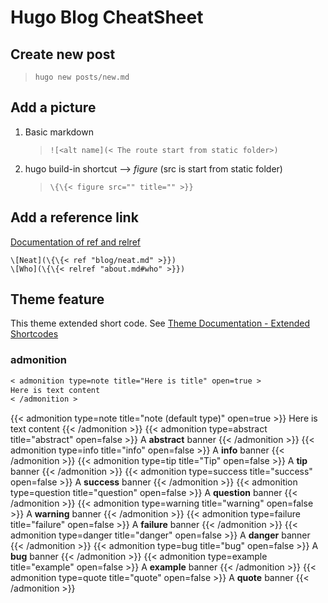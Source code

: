# Hugo Blog CheatSheet


## Create new post

> `hugo new posts/new.md`

## Add a picture

1.  Basic markdown

    > `![<alt name](< The route start from static folder>)`

2.  hugo build-in shortcut --> _figure_ (src is start from static folder)
    > `\{\{< figure src="" title="" >}}`

## Add a reference link

[Documentation of ref and relref](https://gohugo.io/content-management/shortcodes#ref-and-relref)

```
\[Neat](\{\{< ref "blog/neat.md" >}})
\[Who](\{\{< relref "about.md#who" >}})
```

## Theme feature

This theme extended short code. See [Theme Documentation - Extended Shortcodes](https://hugoloveit.com/theme-documentation-extended-shortcodes)

### admonition

```markdown
< admonition type=note title="Here is title" open=true >
Here is text content
< /admonition >
```

{{< admonition type=note title="note (default type)" open=true >}}
Here is text content
{{< /admonition >}}
{{< admonition type=abstract title="abstract" open=false >}}
A **abstract** banner
{{< /admonition >}}
{{< admonition type=info title="info" open=false >}}
A **info** banner
{{< /admonition >}}
{{< admonition type=tip title="Tip" open=false >}}
A **tip** banner
{{< /admonition >}}
{{< admonition type=success title="success" open=false >}}
A **success** banner
{{< /admonition >}}
{{< admonition type=question title="question" open=false >}}
A **question** banner
{{< /admonition >}}
{{< admonition type=warning title="warning" open=false >}}
A **warning** banner
{{< /admonition >}}
{{< admonition type=failure title="failure" open=false >}}
A **failure** banner
{{< /admonition >}}
{{< admonition type=danger title="danger" open=false >}}
A **danger** banner
{{< /admonition >}}
{{< admonition type=bug title="bug" open=false >}}
A **bug** banner
{{< /admonition >}}
{{< admonition type=example title="example" open=false >}}
A **example** banner
{{< /admonition >}}
{{< admonition type=quote title="quote" open=false >}}
A **quote** banner
{{< /admonition >}}

